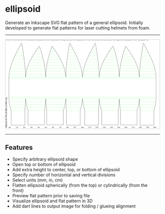 # ellipsoid

Generate an Inkscape SVG flat pattern of a general ellipsoid.  Initially developed to generate flat patterns for laser cutting helmets from foam.

---

![sample_output](https://github.com/aero530/ellipsoid/raw/master/screenshots/ellipsoid_a3.75in_b2.88in_c3.00in.png "sample_output")

---

## Features

* Specify arbitrary ellipsoid shape
* Open top or bottom of ellipsoid
* Add extra height to center, top, or bottom of ellipsoid
* Specify number of horizontal and vertical divisions
* Select units (mm, in, cm)
* Flatten ellipsoid spherically (from the top) or cylindrically (from the front)
* Preview flat pattern prior to saving file
* Visualize ellipsoid and flat pattern in 3D
* Add dart lines to output image for folding / glueing alignment